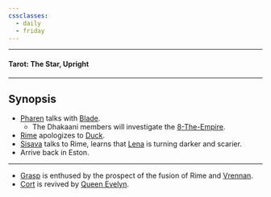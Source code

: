 ```yaml
---
cssclasses:
  - daily
  - friday
---
```

***
#### Tarot: The Star, Upright
***
## Synopsis
- [Pharen](../../Characters/-Player/Pharen.md) talks with [Blade](../../Characters/Blade.md).
	- The Dhakaani members will investigate the [8-The-Empire](../../Elements-of-the-Prophecy/8-The-Empire.md). 
- [Rime](../../Characters/Rime.md) apologizes to [Duck](../../Characters/-Player/Duck.md). 
- [Sisava](../../Characters/-Player/Sisava.md) talks to Rime, learns that [Lena](../../Characters/Lena.md) is turning darker and scarier.
- Arrive back in Eston.
*** 
- [Grasp](../../Characters/Grasp.md) is enthused by the prospect of the fusion of Rime and [Vrennan](../../Characters/Vrennan.md). 
- [Cort](../../Characters/-Player/Cort.md) is revived by [Queen Evelyn](../../../-Sacrosanct/Characters/Evelyn.md). 